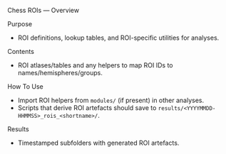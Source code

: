 Chess ROIs — Overview

Purpose
- ROI definitions, lookup tables, and ROI-specific utilities for analyses.

Contents
- ROI atlases/tables and any helpers to map ROI IDs to names/hemispheres/groups.

How To Use
- Import ROI helpers from `modules/` (if present) in other analyses.
- Scripts that derive ROI artefacts should save to `results/<YYYYMMDD-HHMMSS>_rois_<shortname>/`.

Results
- Timestamped subfolders with generated ROI artefacts.

